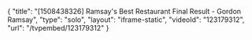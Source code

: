 {
    "title": "[1508438326] Ramsay's Best Restaurant Final Result - Gordon Ramsay",
    "type": "solo",
    "layout": "iframe-static",
    "videoId": "123179312",
    "url": "\/tvpembed\/123179312"
}